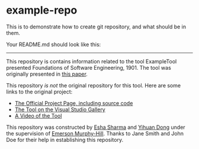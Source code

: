 # example-repo
This is to demonstrate how to create git repository,
and what should be in them. 

Your README.md should look like this:

***

This repository is contains information related to the tool ExampleTool presented Foundations of Software Engineering, 1901. The tool was originally presented in [this paper](http://ieeexplore.ieee.org/xpl/articleDetails.jsp?arnumber=6747210).

This repository _is not_ the original repository for this tool. Here are some links to the original project:
* [The Official Project Page, including source code](https://sando.codeplex.com/)
* [The Tool on the Visual Studio Gallery](https://visualstudiogallery.msdn.microsoft.com/06f39a31-20ce-408c-afee-8a02b484db1c)
* [A Video of the Tool](https://www.youtube.com/watch?v=SDTPDpleOcM)

This repository was constructed by [Esha Sharma](https://github.com/EshaSharma) and [Yihuan Dong](https://github.com/YihuanDong) under the supervision of [Emerson Murphy-Hill](https://github.com/CaptainEmerson). Thanks to Jane Smith and John Doe for their help in establishing this repository. 
